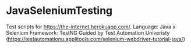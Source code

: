 # JavaSeleniumTesting

Test scripts for https://the-internet.herokuapp.com/.
Language: Java x Selenium
Framework: TestNG
Guided by Test Automation Univeristy (https://testautomationu.applitools.com/selenium-webdriver-tutorial-java/)
